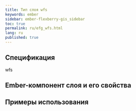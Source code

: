 ```yaml
---
title: Тип слоя wfs
keywords: ember
sidebar: ember-flexberry-gis_sidebar
toc: true
permalink: ru/efg_wfs.html
lang: ru
published: true
---
```


## Спецификация

wfs

## Ember-компонент слоя и его свойства

## Примеры использования
